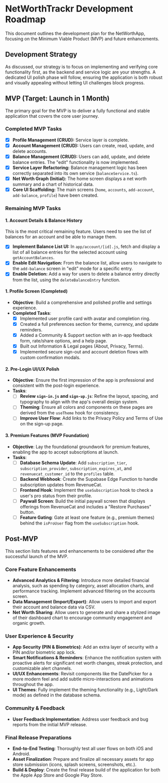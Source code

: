 # NetWorthTrackr Development Roadmap

This document outlines the development plan for the NetWorthApp, focusing on the Minimum Viable Product (MVP) and future enhancements.

## Development Strategy
As discussed, our strategy is to focus on implementing and verifying core functionality first, as the backend and service logic are your strengths. A dedicated UI polish phase will follow, ensuring the application is both robust and visually appealing without letting UI challenges block progress.

## MVP (Target: Launch in 1 Month)

The primary goal for the MVP is to deliver a fully functional and stable application that covers the core user journey.

### Completed MVP Tasks
-   [x] **Profile Management (CRUD):** Service layer is complete.
-   [x] **Account Management (CRUD):** Users can create, read, update, and delete accounts.
-   [x] **Balance Management (CRUD):** Users can add, update, and delete balance entries. The "edit" functionality is now implemented.
-   [x] **Service Layer Refactoring:** Balance management logic has been correctly separated into its own service (`balanceService.ts`).
-   [x] **Net Worth Graph (Initial):** The home screen displays a net worth summary and a chart of historical data.
-   [x] **Core UI Scaffolding:** The main screens (`home`, `accounts`, `add-account`, `add-balance`, `profile`) have been created.

### Remaining MVP Tasks

#### 1. Account Details & Balance History
This is the most critical remaining feature. Users need to see the list of balances for an account and be able to manage them.
-   [X] **Implement Balance List UI:** In `app/account/[id].js`, fetch and display a list of all balance entries for the selected account using `getAccountBalances`.
-   [X] **Enable Edit Navigation:** From the balance list, allow users to navigate to the `add-balance` screen in "edit" mode for a specific entry.
-   [X] **Enable Deletion:** Add a way for users to delete a balance entry directly from the list, using the `deleteBalanceEntry` function.

#### 1. Profile Screen (Completed)
-   **Objective**: Build a comprehensive and polished profile and settings experience.
-   **Completed Tasks**:
    -   [x] Implemented user profile card with avatar and completion ring.
    -   [x] Created a full preferences section for theme, currency, and update reminders.
    -   [x] Added a Community & Support section with an in-app feedback form, rate/share options, and a help page.
    -   [x] Built out Information & Legal pages (About, Privacy, Terms).
    -   [x] Implemented secure sign-out and account deletion flows with custom confirmation modals.

#### 2. Pre-Login UI/UX Polish
-   **Objective**: Ensure the first impression of the app is professional and consistent with the post-login experience.
-   **Tasks**:
    -   [ ] **Review `sign-in.js` and `sign-up.js`**: Refine the layout, spacing, and typography to align with the app's overall design system.
    -   [ ] **Theming**: Ensure all colors and components on these pages are derived from the `useTheme` hook for consistency.
    -   [ ] **Improve User Flow**: Add links to the Privacy Policy and Terms of Use on the sign-up page.

#### 3. Premium Features (MVP Foundation)
-   **Objective**: Lay the foundational groundwork for premium features, enabling the app to accept subscriptions at launch.
-   **Tasks**:
    -   [ ] **Database Schema Update**: Add `subscription_tier`, `subscription_provider`, `subscription_expires_at`, and `revenuecat_customer_id` to the `profiles` table.
    -   [ ] **Backend Webhook**: Create the Supabase Edge Function to handle subscription updates from RevenueCat.
    -   [ ] **Frontend Hook**: Implement the `useSubscription` hook to check a user's pro status from their profile.
    -   [ ] **Paywall Screen**: Build the initial paywall screen that displays offerings from RevenueCat and includes a "Restore Purchases" button.
    -   [ ] **Feature Gating**: Gate at least one feature (e.g., premium themes) behind the `isProUser` flag from the `useSubscription` hook.

## Post-MVP

This section lists features and enhancements to be considered after the successful launch of the MVP.

### Core Feature Enhancements
-   **Advanced Analytics & Filtering**: Introduce more detailed financial analysis, such as spending by category, asset allocation charts, and performance tracking. Implement advanced filtering on the accounts screen.
-   **Data Management (Import/Export)**: Allow users to import and export their account and balance data via CSV.
-   **Net Worth Sharing**: Allow users to generate and share a stylized image of their dashboard chart to encourage community engagement and organic growth.

### User Experience & Security
-   **App Security (PIN & Biometrics)**: Add an extra layer of security with a PIN and/or biometric app lock.
-   **Smart Notifications & Reminders**: Enhance the notification system with proactive alerts for significant net worth changes, streak protection, and customizable alert channels.
-   **UI/UX Enhancements**: Revisit components like the DatePicker for a more modern feel and add subtle micro-interactions and animations throughout the app.
-   **UI Themes**: Fully implement the theming functionality (e.g., Light/Dark mode) as defined in the database schema.

### Community & Feedback
-   **User Feedback Implementation**: Address user feedback and bug reports from the initial MVP release.

### Final Release Preparations
-   **End-to-End Testing**: Thoroughly test all user flows on both iOS and Android.
-   **Asset Finalization**: Prepare and finalize all necessary assets for app store submission (icons, splash screens, screenshots, etc.).
-   **Build & Deploy**: Create the final release build of the application for both the Apple App Store and Google Play Store.
